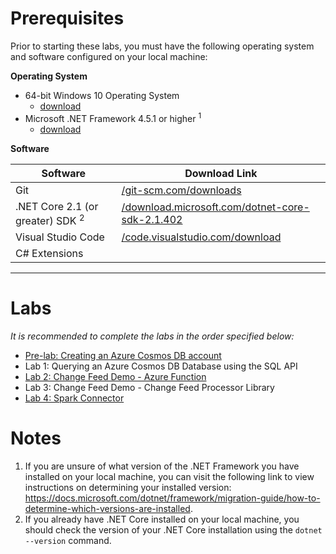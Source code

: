 # Prerequisites

Prior to starting these labs, you must have the following operating system and software configured on your local machine:

**Operating System**

- 64-bit Windows 10 Operating System
    - [download](https://www.microsoft.com/windows/get-windows-10)
- Microsoft .NET Framework 4.5.1 or higher <sup>1</sup>
    - [download](http://go.microsoft.com/fwlink/?LinkId=863262)

**Software**

| Software | Download Link |
| --- | --- |
| Git | [/git-scm.com/downloads](https://git-scm.com/downloads) |
| .NET Core 2.1 (or greater) SDK <sup>2</sup> | [/download.microsoft.com/dotnet-core-sdk-2.1.402](https://www.microsoft.com/net/download/dotnet-core/2.1) |
| Visual Studio Code | [/code.visualstudio.com/download](https://go.microsoft.com/fwlink/?Linkid=852157) |
| C# Extensions |
---

# Labs

*It is recommended to complete the labs in the order specified below:*

- [Pre-lab: Creating an Azure Cosmos DB account](./lab/pre-lab.md)
- Lab 1: Querying an Azure Cosmos DB Database using the SQL API
- [Lab 2: Change Feed Demo - Azure Function](./lab/ChangeFeed/AuditTweetsAzureFunc/README.md)
- Lab 3: Change Feed Demo - Change Feed Processor Library
- [Lab 4: Spark Connector](./lab/SparkConnectionsDemo/readme.md)

# Notes

1. If you are unsure of what version of the .NET Framework you have installed on your local machine, you can visit the following link to view instructions on determining your installed version: <https://docs.microsoft.com/dotnet/framework/migration-guide/how-to-determine-which-versions-are-installed>.
2. If you already have .NET Core installed on your local machine, you should check the version of your .NET Core installation using the ``dotnet --version`` command.
